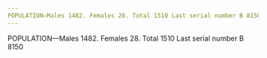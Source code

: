 ```yaml
---
POPULATION—Males 1482. Females 28. Total 1510 Last serial number B 8150
---
```


POPULATION—Males 1482. Females 28. Total 1510 Last serial number B 8150